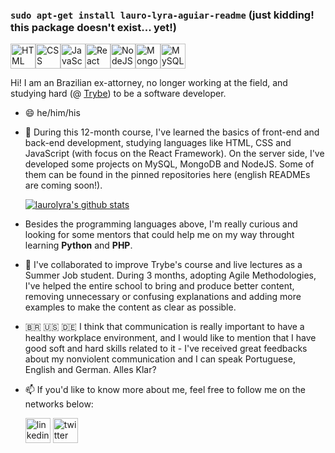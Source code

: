 ### `sudo apt-get install lauro-lyra-aguiar-readme` (just kidding! this package doesn't exist... yet!)

<img src="https://devicons.github.io/devicon/devicon.git/icons/html5/html5-original-wordmark.svg" alt="HTML" width="40" height="40"/><img src="https://devicons.github.io/devicon/devicon.git/icons/css3/css3-original-wordmark.svg" alt="CSS" width="40" height="40"/><img src="https://devicons.github.io/devicon/devicon.git/icons/javascript/javascript-original.svg" alt="JavaScript" width="40" height="40"/><img src="https://devicons.github.io/devicon/devicon.git/icons/react/react-original.svg" alt="React" width="40" height="40"/><img src="https://devicons.github.io/devicon/devicon.git/icons/nodejs/nodejs-original-wordmark.svg" alt="NodeJS" width="40" height="40"/><img src="https://devicons.github.io/devicon/devicon.git/icons/mongodb/mongodb-original-wordmark.svg" alt="MongoDB" width="40" height="40"/><img src="https://devicons.github.io/devicon/devicon.git/icons/mysql/mysql-original-wordmark.svg" alt="MySQL" width="40" height="40"/>

Hi! I am an Brazilian ex-attorney, no longer working at the field, and studying hard (@ [Trybe](https://www.betrybe.com)) to be a software developer.

- 😄 he/him/his

- 🌱 During this 12-month course, I've learned the basics of front-end and back-end development, studying languages like HTML, CSS and JavaScript (with focus on the React Framework). On the server side, I've developed some projects on MySQL, MongoDB and NodeJS. Some of them can be found in the pinned repositories here (english READMEs are coming soon!).

   [![laurolyra's github stats](https://github-readme-stats.vercel.app/api?username=laurolyra)](https://github.com/laurolyra/github-readme-stats)

- Besides the programming languages above, I'm really curious and looking for some mentors that could help me on my way throught learning **Python** and **PHP**.

- 👯 I've collaborated to improve Trybe's course and live lectures as a Summer Job student. During 3 months, adopting Agile Methodologies, I've helped the entire school to bring and produce better content, removing unnecessary or confusing explanations and adding more examples to make the content as clear as possible.

- 🇧🇷 🇺🇸 🇩🇪 I think that communication is really important to have a healthy workplace environment, and I would like to mention that I have good soft and hard skills related to it - I've received great feedbacks about my nonviolent communication and I can speak Portuguese, English and German. Alles Klar?

- 📫 If you'd like to know more about me, feel free to follow me on the networks below:

   <a href="http://www.linkedin.com/in/laurolyra"><img src="https://devicons.github.io/devicon/devicon.git/icons/linkedin/linkedin-plain.svg" alt="linkedin" width="40" height="40"/></a>
   <a href="http://www.twitter.com/laurolyra"><img src="https://devicons.github.io/devicon/devicon.git/icons/twitter/twitter-original.svg" alt="twitter" width="40" height="40"/></a>
